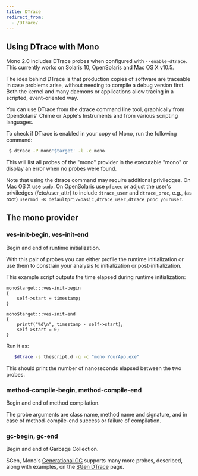 ```yaml
---
title: DTrace
redirect_from:
  - /DTrace/
---
```


Using DTrace with Mono
----------------------

Mono 2.0 includes DTrace probes when configured with `--enable-dtrace`. This currently works on Solaris 10, OpenSolaris and Mac OS X v10.5.

The idea behind DTrace is that production copies of software are traceable in case problems arise, without needing to compile a debug version first. Both the kernel and many daemons or applications allow tracing in a scripted, event-oriented way.

You can use DTrace from the dtrace command line tool, graphically from OpenSolaris' Chime or Apple's Instruments and from various scripting languages.

To check if DTrace is enabled in your copy of Mono, run the following command:

``` bash
 $ dtrace -P mono'$target' -l -c mono
```

This will list all probes of the "mono" provider in the executable "mono" or display an error when no probes were found.

Note that using the dtrace command may require additional priviledges. On Mac OS X use `sudo`. On OpenSolaris use `pfexec` or adjust the user's priviledges (/etc/user\_attr) to include `dtrace_user` and `dtrace_proc`, e.g., (as root) `usermod -K defaultpriv=basic,dtrace_user,dtrace_proc youruser`.

The mono provider
-----------------

### ves-init-begin, ves-init-end

Begin and end of runtime initialization.

With this pair of probes you can either profile the runtime initialization or use them to constrain your analysis to initialization or post-initialization.

This example script outputs the time elapsed during runtime initialization:

    mono$target:::ves-init-begin
    {
        self->start = timestamp;
    }

    mono$target:::ves-init-end
    {
        printf("%d\n", timestamp - self->start);
        self->start = 0;
    }

Run it as:

``` bash
   $dtrace -s thescript.d -q -c "mono YourApp.exe"
```

This should print the number of nanoseconds elapsed between the two probes.

### method-compile-begin, method-compile-end

Begin and end of method compilation.

The probe arguments are class name, method name and signature, and in case of method-compile-end success or failure of compilation.

### gc-begin, gc-end

Begin and end of Garbage Collection.

SGen, Mono's [Generational GC](/docs/advanced/garbage-collector/sgen/) supports many more probes, described, along with examples, on the [SGen DTrace](/docs/advanced/garbage-collector/sgen/dtrace) page.

